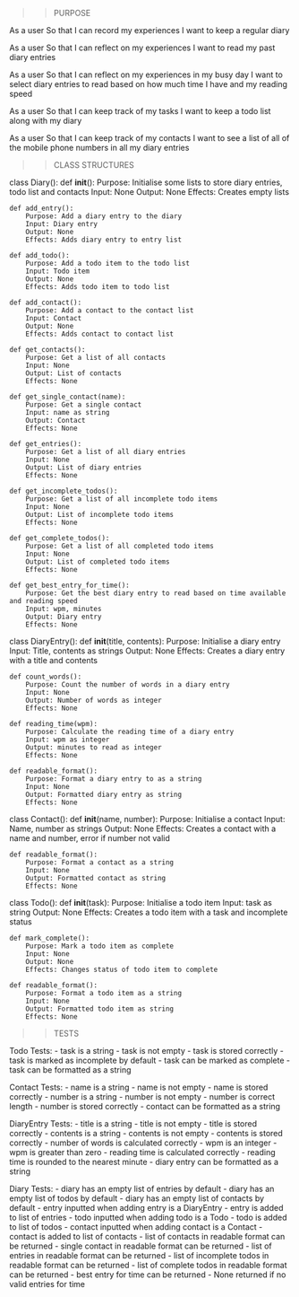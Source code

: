 >> PURPOSE

As a user
So that I can record my experiences
I want to keep a regular diary

As a user
So that I can reflect on my experiences
I want to read my past diary entries

As a user
So that I can reflect on my experiences in my busy day
I want to select diary entries to read based on how much time I have and my reading speed

As a user
So that I can keep track of my tasks
I want to keep a todo list along with my diary

As a user
So that I can keep track of my contacts
I want to see a list of all of the mobile phone numbers in all my diary entries

>> CLASS STRUCTURES

class Diary():
    def __init__():
        Purpose: Initialise some lists to store diary entries, todo list and contacts
        Input: None
        Output: None
        Effects: Creates empty lists
    
    def add_entry():
        Purpose: Add a diary entry to the diary
        Input: Diary entry
        Output: None
        Effects: Adds diary entry to entry list
    
    def add_todo():
        Purpose: Add a todo item to the todo list
        Input: Todo item
        Output: None
        Effects: Adds todo item to todo list
    
    def add_contact():
        Purpose: Add a contact to the contact list
        Input: Contact
        Output: None
        Effects: Adds contact to contact list
    
    def get_contacts():
        Purpose: Get a list of all contacts
        Input: None
        Output: List of contacts
        Effects: None
    
    def get_single_contact(name):
        Purpose: Get a single contact
        Input: name as string
        Output: Contact
        Effects: None
    
    def get_entries():
        Purpose: Get a list of all diary entries
        Input: None
        Output: List of diary entries
        Effects: None
    
    def get_incomplete_todos():
        Purpose: Get a list of all incomplete todo items
        Input: None
        Output: List of incomplete todo items
        Effects: None

    def get_complete_todos():
        Purpose: Get a list of all completed todo items
        Input: None
        Output: List of completed todo items
        Effects: None
    
    def get_best_entry_for_time():
        Purpose: Get the best diary entry to read based on time available and reading speed
        Input: wpm, minutes
        Output: Diary entry
        Effects: None
    

class DiaryEntry():
    def __init__(title, contents):
        Purpose: Initialise a diary entry
        Input: Title, contents as strings
        Output: None
        Effects: Creates a diary entry with a title and contents
    
    def count_words():
        Purpose: Count the number of words in a diary entry
        Input: None
        Output: Number of words as integer
        Effects: None
    
    def reading_time(wpm):
        Purpose: Calculate the reading time of a diary entry
        Input: wpm as integer
        Output: minutes to read as integer
        Effects: None

    def readable_format():
        Purpose: Format a diary entry to as a string
        Input: None
        Output: Formatted diary entry as string
        Effects: None
    
class Contact():
    def __init__(name, number):
        Purpose: Initialise a contact
        Input: Name, number as strings
        Output: None
        Effects: Creates a contact with a name and number, error if number not valid
    
    def readable_format():
        Purpose: Format a contact as a string
        Input: None
        Output: Formatted contact as string
        Effects: None

class Todo():
    def __init__(task):
        Purpose: Initialise a todo item
        Input: task as string
        Output: None
        Effects: Creates a todo item with a task and incomplete status
    
    def mark_complete():
        Purpose: Mark a todo item as complete
        Input: None
        Output: None
        Effects: Changes status of todo item to complete
    
    def readable_format():
        Purpose: Format a todo item as a string
        Input: None
        Output: Formatted todo item as string
        Effects: None

>> TESTS

Todo Tests:
    - task is a string
    - task is not empty
    - task is stored correctly
    - task is marked as incomplete by default
    - task can be marked as complete
    - task can be formatted as a string

Contact Tests:
    - name is a string
    - name is not empty
    - name is stored correctly
    - number is a string
    - number is not empty
    - number is correct length
    - number is stored correctly
    - contact can be formatted as a string

DiaryEntry Tests:
    - title is a string
    - title is not empty
    - title is stored correctly
    - contents is a string
    - contents is not empty
    - contents is stored correctly
    - number of words is calculated correctly
    - wpm is an integer
    - wpm is greater than zero
    - reading time is calculated correctly
    - reading time is rounded to the nearest minute
    - diary entry can be formatted as a string

Diary Tests:
    - diary has an empty list of entries by default
    - diary has an empty list of todos by default
    - diary has an empty list of contacts by default
    - entry inputted when adding entry is a DiaryEntry
    - entry is added to list of entries
    - todo inputted when adding todo is a Todo
    - todo is added to list of todos
    - contact inputted when adding contact is a Contact
    - contact is added to list of contacts
    - list of contacts in readable format can be returned
    - single contact in readable format can be returned
    - list of entries in readable format can be returned
    - list of incomplete todos in readable format can be returned
    - list of complete todos in readable format can be returned
    - best entry for time can be returned
    - None returned if no valid entries for time